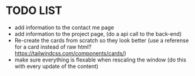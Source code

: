 # TODO LIST

- add information to the contact me page
- add information to the project page, (do a api call to the back-end)
- Re-create the cards from scratch so they look better (use a referense for a card instead of raw html? https://tailwindcss.com/components/cards/)
- make sure everything is flexable when rescaling the window (do this with every update of the content)
